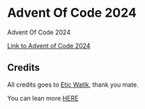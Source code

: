 # Advent Of Code 2024

Advent Of Code 2024

[Link to Advent of Code 2024](https://adventofcode.com/)

## Credits

All credits goes to [Etic Watlk](https://was.tl/), thank you mate.

You can lean more [HERE](https://adventofcode.com/2024/about)
